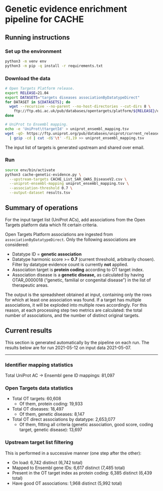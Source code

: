 # Genetic evidence enrichment pipeline for CACHE

## Running instructions

### Set up the environment
```bash
python3 -m venv env
python3 -m pip -q install -r requirements.txt
```

### Download the data
```bash
# Open Targets Platform release.
export RELEASE=21.04
export DATASETS="targets diseases associationByDatatypeDirect"
for DATASET in ${DATASETS}; do
  wget --recursive --no-parent --no-host-directories --cut-dirs 8 \
    ftp://ftp.ebi.ac.uk/pub/databases/opentargets/platform/${RELEASE}/output/etl/parquet/${DATASET}
done

# UniProt to Ensembl mapping.
echo -e 'UniProt\ttargetId' > uniprot_ensembl_mapping.tsv
wget -qO- https://ftp.uniprot.org/pub/databases/uniprot/current_release/knowledgebase/idmapping/by_organism/HUMAN_9606_idmapping_selected.tab.gz \
  | gzip -cd | cut -d$'\t' -f1,19 >> uniprot_ensembl_mapping.tsv
```

The input list of targets is generated upstream and shared over email.

### Run
```bash
source env/bin/activate
python3 cache-genetic-evidence.py \
  --upstream-targets CACHE_List_SAR_GWAS_DiseaseV2.csv \
  --uniprot-ensembl-mapping uniprot_ensembl_mapping.tsv \
  --association-threshold 0.7 \
  --output-dataset results.tsv
```

## Summary of operations
For the input target list (UniProt ACs), add associations from the Open Targets platform data which fit certain criteria.

Open Targets Platform associations are ingested from `associationByDatatypeDirect`. Only the following associations are considered:
* Datatype ID = **genetic association**
* Datatype harmonic score >= **0.7** (current threshold, arbitrarily chosen). Filter by datatype evidence count is currently **not** applied.
* Association target is **protein coding** according to OT target index.
* Association disease is a **genetic disease,** as calculated by having OTAR_0000018 (“genetic, familial or congenital disease”) in the list of therapeutic areas.

The output is the spreadsheet obtained at input, containing only the rows for which at least one association was found. If a target has multiple associations, it will be exploded into multiple rows accordingly. For this reason, at each processing step two metrics are calculated: the total number of associations, and the number of distinct original targets.

## Current results

This section is generated automatically by the pipeline on each run. The results below are for run 2021-05-12 on input data 2021-05-07.

----

### Identifier mapping statistics
Total UniProt AC → Ensembl gene ID mappings: 81,097

### Open Targets data statistics
* Total OT targets: 60,608
  + Of them, protein coding: 19,933
* Total OT diseases: 18,497
  + Of them, genetic diseases: 8,147
* Total OT direct associations by datatype: 2,653,077
  + Of them, fitting all criteria (genetic association, good score, coding target, genetic disease): 13,697

### Upstream target list filtering
This is performed in a successive manner (one step after the other):
* On load: 6,742 distinct (6,742 total)
* Mapped to Ensembl gene IDs: 6,617 distinct (7,485 total)
* Present in the OT target index as protein coding: 6,385 distinct (6,439 total)
* Have good OT associations: 1,968 distinct (5,992 total)
